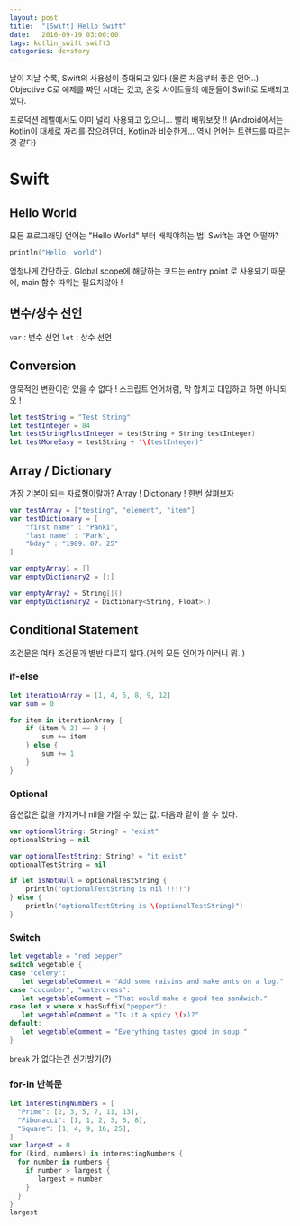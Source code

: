 ```yaml
---
layout: post
title:  "[Swift] Hello Swift"
date:   2016-09-19 03:00:00
tags: kotlin_swift swift3
categories: devstory
---
```


날이 지날 수록, Swift의 사용성이 증대되고 있다.(물론 처음부터 좋은 언어..)
Objective C로 예제를 짜던 시대는 갔고, 온갖 사이트들의 예문들이 Swift로 도배되고 있다.

프로덕션 레벨에서도 이미 널리 사용되고 있으니... 빨리 배워보잣 !!
(Android에서는 Kotlin이 대세로 자리를 잡으려던데, Kotlin과 비슷한게... 역시 언어는 트렌드를 따르는 것 같다)

# Swift

## Hello World
모든 프로그래밍 언어는 "Hello World" 부터 배워야하는 법!
Swift는 과연 어떨까?

```swift
println("Hello, world")
```
엄청나게 간단하군.
Global scope에 해당하는 코드는 entry point 로 사용되기 때문에, main 함수 따위는 필요치않아 !

## 변수/상수 선언
`var` : 변수 선언
`let` : 상수 선언

## Conversion
암묵적인 변환이란 있을 수 없다 !
스크립트 언어처럼, 막 합치고 대입하고 하면 아니되오 !

```swift
let testString = "Test String"
let testInteger = 84
let testStringPlustInteger = testString + String(testInteger)
let testMoreEasy = testString + "\(testInteger)"
```

## Array / Dictionary
가장 기본이 되는 자료형이랄까?
Array ! Dictionary ! 한번 살펴보자

```swift
var testArray = ["testing", "element", "item"]
var testDictionary = [
    "first name" : "Panki",
    "last name" : "Park",
    "bday" : "1989. 07. 25"
]

var emptyArray1 = []
var emptyDictionary2 = [:]

var emptyArray2 = String[]()
var emptyDictionary2 = Dictionary<String, Float>()
```

## Conditional Statement
조건문은 여타 조건문과 별반 다르지 않다.(거의 모든 언어가 이러니 뭐..)

### if-else

```swift
let iterationArray = [1, 4, 5, 8, 9, 12]
var sum = 0

for item in iterationArray {
    if (item % 2) == 0 {
        sum += item
    } else {
        sum += 1
    }
}
```


### Optional
옵션값은 값을 가지거나 nil을 가질 수 있는 값.
다음과 같이 쓸 수 있다.

```swift
var optionalString: String? = "exist"
optionalString = nil

var optionalTestString: String? = "it exist"
optionalTestString = nil

if let isNotNull = optionalTestString {
    println("optionalTestString is nil !!!!")
} else {
    println("optionalTestString is \(optionalTestString)")
}
```




### Switch

```swift
let vegetable = "red pepper"
switch vegetable {
case "celery":
   let vegetableComment = "Add some raisins and make ants on a log."
case "cucumber", "watercress":
   let vegetableComment = "That would make a good tea sandwich."
case let x where x.hasSuffix("pepper"):
   let vegetableComment = "Is it a spicy \(x)?"
default:
   let vegetableComment = "Everything tastes good in soup."
}
```
`break` 가 없다는건 신기방기(?)



### for-in 반복문

```swift
let interestingNumbers = [
  "Prime": [2, 3, 5, 7, 11, 13],
  "Fibonacci": [1, 1, 2, 3, 5, 8],
  "Square": [1, 4, 9, 16, 25],
]
var largest = 0
for (kind, numbers) in interestingNumbers {
  for number in numbers {
    if number > largest {
       largest = number
    }
  }
}
largest
```
